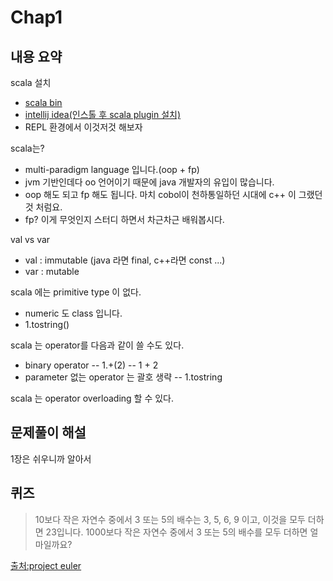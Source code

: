 # Chap1

## 내용 요약
scala 설치
- [scala bin](http://www.scala-lang.org/download/)
- [intellij idea(인스톨 후 scala plugin 설치)](https://www.jetbrains.com/idea/download/)
- REPL 환경에서 이것저것 해보자

scala는?
- multi-paradigm language 입니다.(oop + fp)
- jvm 기반인데다 oo 언어이기 때문에 java 개발자의 유입이 많습니다.
- oop 해도 되고 fp 해도 됩니다. 마치 cobol이 천하통일하던 시대에 c++ 이 그랬던 것 처럼요.
- fp? 이게 무엇인지 스터디 하면서 차근차근 배워봅시다.

val vs var
- val : immutable (java 라면 final, c++라면 const ...)
- var : mutable

scala 에는 primitive type 이 없다.
- numeric 도 class 입니다.
- 1.tostring()

scala 는 operator를 다음과 같이 쓸 수도 있다.
- binary operator
-- 1.+(2)
-- 1 + 2
- parameter 없는 operator 는 괄호 생략
-- 1.tostring

scala 는 operator overloading 할 수 있다.

## 문제풀이 해설
1장은 쉬우니까 알아서

## 퀴즈

> 10보다 작은 자연수 중에서 3 또는 5의 배수는 3, 5, 6, 9 이고, 이것을 모두 더하면 23입니다.
> 1000보다 작은 자연수 중에서 3 또는 5의 배수를 모두 더하면 얼마일까요?

[출처:project euler](http://euler.synap.co.kr/prob_detail.php?id=1)
